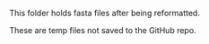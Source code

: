 This folder holds fasta files after being reformatted.

These are temp files not saved to the GitHub repo.

